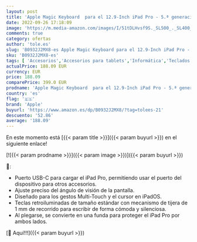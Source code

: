 ```yaml
---
layout: post
title: 'Apple Magic Keyboard  para el 12.9-Inch iPad Pro - 5.ª generación  - Alemán - en Blanco'
date: 2022-09-26 17:18:09
image: 'https://m.media-amazon.com/images/I/51tDLHvsf9S._SL500_._SL400_.jpg'
comments: true
category: ofertas
author: 'tole.es'
slug: 'B0932J2MX8-es Apple Magic Keyboard para el 12.9-Inch iPad Pro - 5.ª...'
sku: 'B0932J2MX8-es'
tags: [ 'Accesorios','Accesorios para tablets','Informática','Teclados para tablets','apple','ipad','🇪🇸', ]
actualPrice: 188.09 EUR
currency: EUR
price: 188.09
comparePrice: 399.0 EUR
prodname: 'Apple Magic Keyboard  para el 12.9-Inch iPad Pro - 5.ª generación  - Alemán - en Blanco'
country: 'es'
flag: '🇪🇸'
brand: 'Apple'
buyurl: 'https://www.amazon.es/dp/B0932J2MX8/?tag=tolees-21'
descuento: '52.86'
average: '188.09'
---
```


En este momento está [{{< param title >}}]({{< param buyurl >}}) en el siguiente enlace!

[![{{< param prodname >}}]({{< param image >}})]({{< param buyurl >}})

🔎:

- Puerto USB-C para cargar el iPad Pro, permitiendo usar el puerto del dispositivo para otros accesorios.
- Ajuste preciso del ángulo de visión de la pantalla.
- Diseñado para los gestos Multi-Touch y el cursor en iPadOS.
- Teclas retroiluminadas de tamaño estándar con mecanismo de tijera de 1 mm de recorrido para escribir de forma cómoda y silenciosa.
- Al plegarse, se convierte en una funda para proteger el iPad Pro por ambos lados.

[🛒 Aquí!!!]({{< param buyurl >}})
